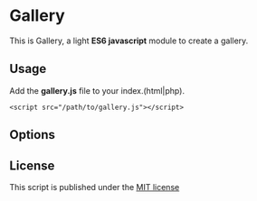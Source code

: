 # Gallery

This is Gallery, a light **ES6 javascript** module to create a gallery.

## Usage

Add the **gallery.js** file to your index.(html|php).
```
<script src="/path/to/gallery.js"></script>
```



## Options


## License
This script is published under the [MIT license](./LICENSE)
